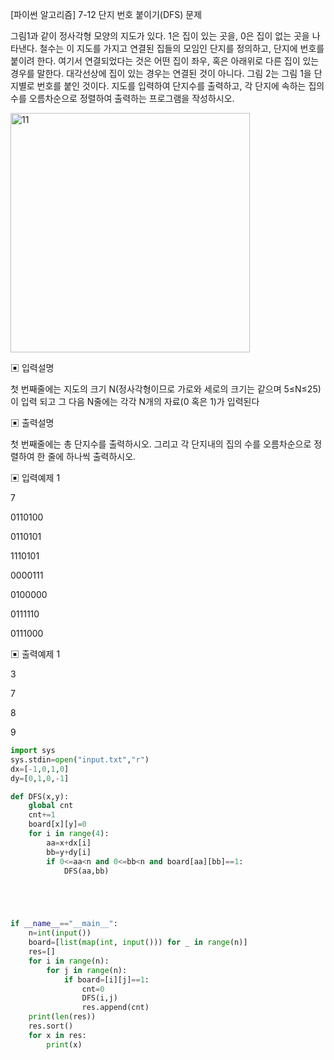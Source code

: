 [파이썬 알고리즘] 7-12 단지 번호 붙이기(DFS) 문제


그림1과 같이 정사각형 모양의 지도가 있다. 1은 집이 있는 곳을, 0은 집이 없는 곳을 나타낸다. 철수는 이 지도를 가지고 연결된 집들의 모임인 단지를 정의하고, 단지에 번호를 붙이려 한다. 
여기서 연결되었다는 것은 어떤 집이 좌우, 혹은 아래위로 다른 집이 있는 경우를 말한다. 대각선상에 집이 있는 경우는 연결된 것이 아니다.
그림 2는 그림 1을 단지별로 번호를 붙인 것이다. 지도를 입력하여 단지수를 출력하고, 각 단지에 속하는 집의 수를 오름차순으로 정렬하여 출력하는 프로그램을 작성하시오.


<img width="383" alt="11" src="https://user-images.githubusercontent.com/65874705/144375761-5cd2eb9f-1186-4888-a437-a206d1928a7b.png">


▣ 입력설명

첫 번째줄에는 지도의 크기 N(정사각형이므로 가로와 세로의 크기는 같으며 5≤N≤25)이 입력 되고 그 다음 N줄에는 각각 N개의 자료(0 혹은 1)가 입력된다

▣ 출력설명

첫 번째줄에는 총 단지수를 출력하시오. 그리고 각 단지내의 집의 수를 오름차순으로 정렬하여 한 줄에 하나씩 출력하시오.

▣ 입력예제 1

7

0110100

0110101

1110101

0000111

0100000

0111110

0111000

▣ 출력예제 1

3 

7 

8 

9


```python
import sys
sys.stdin=open("input.txt","r")
dx=[-1,0,1,0]
dy=[0,1,0,-1]

def DFS(x,y):
    global cnt
    cnt+=1
    board[x][y]=0
    for i in range(4):
        aa=x+dx[i]
        bb=y+dy[i]
        if 0<=aa<n and 0<=bb<n and board[aa][bb]==1:
            DFS(aa,bb)





if __name__=="__main__":
    n=int(input())
    board=[list(map(int, input())) for _ in range(n)]
    res=[]
    for i in range(n):
        for j in range(n):
            if board=[i][j]==1:
                cnt=0
                DFS(i,j)
                res.append(cnt)
    print(len(res))
    res.sort()
    for x in res:
        print(x)
```

